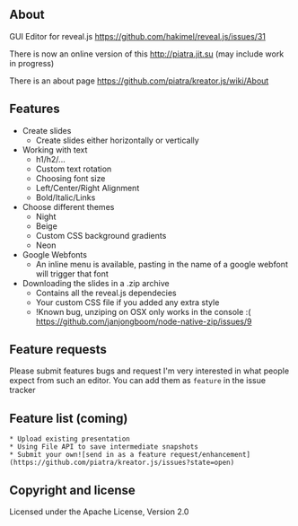## About

GUI Editor for reveal.js
https://github.com/hakimel/reveal.js/issues/31

There is now an online version of this 
http://piatra.jit.su (may include work in progress)

There is an about page https://github.com/piatra/kreator.js/wiki/About

## Features

* Create slides
	* Create slides either horizontally or vertically
* Working with text
	* h1/h2/...
	* Custom text rotation
	* Choosing font size
	* Left/Center/Right Alignment
	* Bold/Italic/Links
* Choose different themes
	* Night
	* Beige
	* Custom CSS background gradients
	* Neon
* Google Webfonts
	* An inline menu is available, pasting in the name of a google webfont will trigger that font
* Downloading the slides in a .zip archive
	* Contains all the reveal.js dependecies
	* Your custom CSS file if you added any extra style
	* !Known bug, unziping on OSX only works in the console :( https://github.com/janjongboom/node-native-zip/issues/9

## Feature requests

Please submit features bugs and request I'm very interested in what people expect from such an editor.
You can add them as `feature` in the issue tracker

## Feature list (coming)
	* Upload existing presentation
	* Using File API to save intermediate snapshots
	* Submit your own![send in as a feature request/enhancement](https://github.com/piatra/kreator.js/issues?state=open) 

## Copyright and license

Licensed under the Apache License, Version 2.0